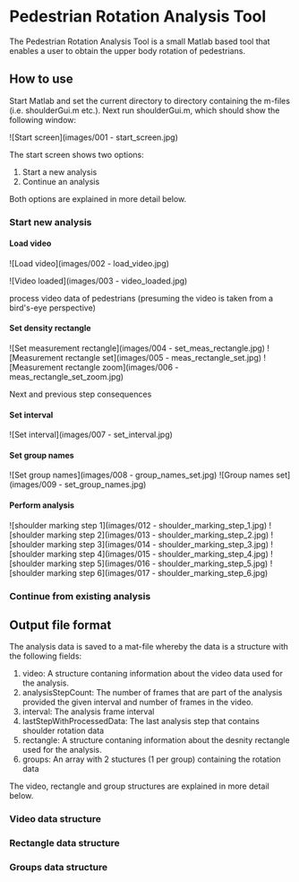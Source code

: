 # Pedestrian Rotation Analysis Tool

The Pedestrian Rotation Analysis Tool is a small Matlab based tool that enables a user to obtain the upper body rotation of pedestrians.

## How to use

Start Matlab and set the current directory to directory containing the m-files (i.e. shoulderGui.m etc.). Next run shoulderGui.m, which should show the following window:

![Start screen](images/001 - start_screen.jpg)

The start screen shows two options:
1. Start a new analysis
2. Continue an analysis

Both options are explained in more detail below.

### Start new analysis




#### Load video

![Load video](images/002 - load_video.jpg)

![Video loaded](images/003 - video_loaded.jpg)

process video data of pedestrians (presuming the video is taken from a bird's-eye perspective)

#### Set density rectangle

![Set measurement rectangle](images/004 - set_meas_rectangle.jpg)
![Measurement rectangle set](images/005 - meas_rectangle_set.jpg)
![Measurement rectangle zoom](images/006 - meas_rectangle_set_zoom.jpg)

Next and previous step consequences

#### Set interval

![Set interval](images/007 - set_interval.jpg)

#### Set group names

![Set group names](images/008 - group_names_set.jpg)
![Group names set](images/009 - set_group_names.jpg)

#### Perform analysis

![shoulder marking step 1](images/012 - shoulder_marking_step_1.jpg)
![shoulder marking step 2](images/013 - shoulder_marking_step_2.jpg)
![shoulder marking step 3](images/014 - shoulder_marking_step_3.jpg)
![shoulder marking step 4](images/015 - shoulder_marking_step_4.jpg)
![shoulder marking step 5](images/016 - shoulder_marking_step_5.jpg)
![shoulder marking step 6](images/017 - shoulder_marking_step_6.jpg)

### Continue from existing analysis


## Output file format

The analysis data is saved to a mat-file whereby the data is a structure with the following fields:
1. video: A structure contaning information about the video data used for the analysis.
2. analysisStepCount: The number of frames that are part of the analysis provided the given interval and number of frames in the video.
3. interval: The analysis frame interval
4. lastStepWithProcessedData: The last analysis step that contains shoulder rotation data
5. rectangle: A structure contaning information about the desnity rectangle used for the analysis.
6. groups: An array with 2 stuctures (1 per group) containing the rotation data

The video, rectangle and group structures are explained in more detail below.

### Video data structure

### Rectangle data structure

### Groups data structure




